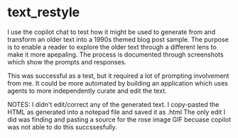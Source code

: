 # text_restyle
I use the copilot chat to test how it might be used to generate from and transform an older text into a 1990s themed blog post sample. The purpose is to enable a reader to explore the older text through a different lens to make it more apepaling. 
The process is documented through screenshots which show the prompts and responses.

This was successful as a test, but it required a lot of prompting involvement from me. It could be more automated by building an application which uses agents to more independently curate and edit the text.


NOTES:
I didn't edit/correct any of the generated text. 
I copy-pasted the HTML as generated into a notepad file and saved it as .html
The only edit I did was finding and pasting a source for the rose image GIF becuase copilot was not able to do this succssesfully. 
